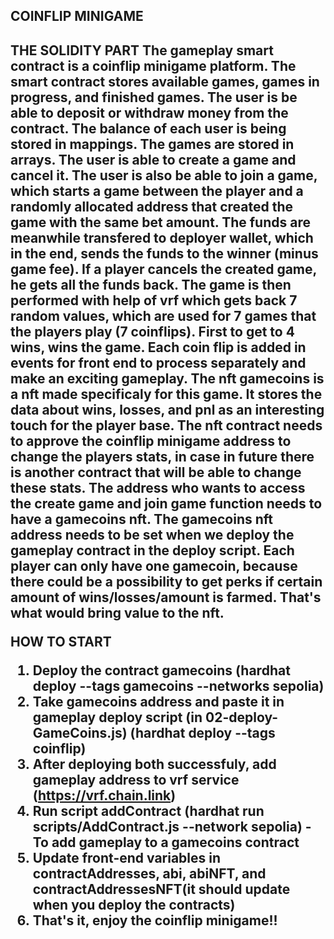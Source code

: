 <h2>COINFLIP MINIGAME<h2>

THE SOLIDITY PART
The gameplay smart contract is a coinflip minigame platform. The smart contract stores available games, games in progress, and finished games. The user is be able to deposit or withdraw money from the contract. The balance of each user is being stored in mappings. The games are stored in arrays. The user is able to create a game and cancel it. The user is also be able to join a game, which starts a game between the player and a randomly allocated address that created the game with the same bet amount. The funds are meanwhile transfered to deployer wallet, which in the end, sends the funds to the winner (minus game fee). If a player cancels the created game, he gets all the funds back. The game is then performed with help of vrf which gets back 7 random values, which are used for 7 games that the players play (7 coinflips). First to get to 4 wins, wins the game. Each coin flip is added in events for front end to process separately and make an exciting gameplay. The nft gamecoins is a nft made specificaly for this game. It stores the data about wins, losses, and pnl as an interesting touch for the player base. The nft contract needs to approve the coinflip minigame address to change the players stats, in case in future there is another contract that will be able to change these stats. The address who wants to access the create game and join game function needs to have a gamecoins nft. The gamecoins nft address needs to be set when we deploy the gameplay contract in the deploy script. Each player can only have one gamecoin, because there could be a possibility to get perks if certain amount of wins/losses/amount is farmed. That's what would bring value to the nft.

HOW TO START

1. Deploy the contract gamecoins (hardhat deploy --tags gamecoins --networks sepolia)
2. Take gamecoins address and paste it in gameplay deploy script (in 02-deploy-GameCoins.js) (hardhat deploy --tags coinflip)
3. After deploying both successfuly, add gameplay address to vrf service (https://vrf.chain.link)
4. Run script addContract (hardhat run scripts/AddContract.js --network sepolia) - To add gameplay to a gamecoins contract
5. Update front-end variables in contractAddresses, abi, abiNFT, and contractAddressesNFT(it should update when you deploy the contracts)
6. That's it, enjoy the coinflip minigame!!
